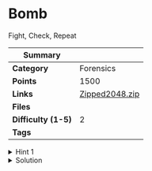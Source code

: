 # Bomb

Fight, Check, Repeat

| Summary              |                                                                                                     |
| -------------------- | --------------------------------------------------------------------------------------------------- |
| **Category**         | Forensics                                                                                           |
| **Points**           | 1500                                                                                                |
| **Links**            | [Zipped2048.zip](https://ctf.hexhimalaya.com/files/70b24feb640e5c05ae5e62e8378cfcf3/Zipped2048.zip) |
| **Files**            |                                                                                                     |
| **Difficulty (1-5)** | 2                                                                                                   |
| **Tags**             |                                                                                                     |

<details>
  <summary>Hint 1</summary>

Use a program to automate the unzipping process.

</details>

<details>
<summary>Solution</summary>
  
### Use a scripting langauge to automate the unzipping process.
    
```py copy
from zipfile import ZipFile

zipObj = ZipFile('Zipped2048.zip', 'w')
for i in range(0,2047):
zipObj = ZipFile('Zipped'+str(2048-i)+'.zip', 'w')
zipObj.extractall()
zipObj.close()

zipObj.close()

````

### Code to Generate the Zip Files:

```py copy
from zipfile import ZipFile

zipObj = ZipFile('Zipped0.zip', 'w')
zipObj.write('nicetry.txt')
for i in range(1,2049):
    zipObj = ZipFile('Zipped'+str(i)+'.zip', 'w')
    zipObj.write('Zipped'+str(i-1)+'.zip')
    zipObj.close()
````

<details>
<summary>Disclose answer ?</summary>

```copy
hexCTF{It_W@S_S0_E@SY}
```

</details>

</details>
